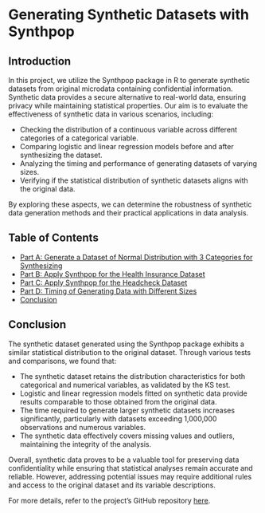 # Generating Synthetic Datasets with Synthpop

## Introduction

In this project, we utilize the Synthpop package in R to generate synthetic datasets from original microdata containing confidential information. Synthetic data provides a secure alternative to real-world data, ensuring privacy while maintaining statistical properties. Our aim is to evaluate the effectiveness of synthetic data in various scenarios, including:

- Checking the distribution of a continuous variable across different categories of a categorical variable.
- Comparing logistic and linear regression models before and after synthesizing the dataset.
- Analyzing the timing and performance of generating datasets of varying sizes.
- Verifying if the statistical distribution of synthetic datasets aligns with the original data.

By exploring these aspects, we can determine the robustness of synthetic data generation methods and their practical applications in data analysis.

## Table of Contents

- [Part A: Generate a Dataset of Normal Distribution with 3 Categories for Synthesizing](#part-a-generate-a-dataset-of-normal-distribution-with-3-categories-for-synthesizing)
- [Part B: Apply Synthpop for the Health Insurance Dataset](#part-b-apply-synthpop-for-the-health-insurance-dataset)
- [Part C: Apply Synthpop for the Headcheck Dataset](#part-c-apply-synthpop-for-the-headcheck-dataset)
- [Part D: Timing of Generating Data with Different Sizes](#part-d-timing-of-generating-data-with-different-sizes)
- [Conclusion](#conclusion)

## Conclusion

The synthetic dataset generated using the Synthpop package exhibits a similar statistical distribution to the original dataset. Through various tests and comparisons, we found that:

- The synthetic dataset retains the distribution characteristics for both categorical and numerical variables, as validated by the KS test.
- Logistic and linear regression models fitted on synthetic data provide results comparable to those obtained from the original data.
- The time required to generate larger synthetic datasets increases significantly, particularly with datasets exceeding 1,000,000 observations and numerous variables.
- The synthetic data effectively covers missing values and outliers, maintaining the integrity of the analysis.

Overall, synthetic data proves to be a valuable tool for preserving data confidentiality while ensuring that statistical analyses remain accurate and reliable. However, addressing potential issues may require additional rules and access to the original dataset and its variable descriptions.

For more details, refer to the project’s GitHub repository [here](https://github.com/jessicaphamca/Generating-Synthetic-Datasets-with-Synthpop/blob/main/Synthetic_Synthpop_Presentation.docx.pdf).
